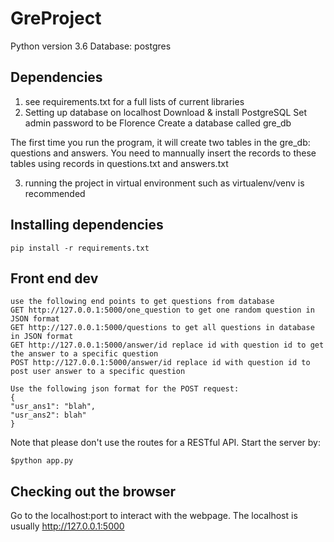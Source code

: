 # GreProject

Python version 3.6
Database: postgres
## Dependencies
1. see requirements.txt for a full lists of current libraries
2. Setting up database on localhost
Download & install PostgreSQL
Set admin password to be Florence
Create a database called gre_db

The first time you run the program, it will create two tables in the gre_db: questions and answers. You need to mannually insert the records to these tables using records in questions.txt and answers.txt

3. running the project in virtual environment such as virtualenv/venv is recommended
## Installing dependencies
```
pip install -r requirements.txt
```
## Front end dev
```
use the following end points to get questions from database
GET http://127.0.0.1:5000/one_question to get one random question in JSON format
GET http://127.0.0.1:5000/questions to get all questions in database in JSON format
GET http://127.0.0.1:5000/answer/id replace id with question id to get the answer to a specific question  
POST http://127.0.0.1:5000/answer/id replace id with question id to post user answer to a specific question

Use the following json format for the POST request:
{
"usr_ans1": "blah",
"usr_ans2": blah"
}
```
Note that please don't use the routes for a RESTful API. 
Start the server by:
```
$python app.py 
```
## Checking out the browser
Go to the localhost:port to interact with the webpage. The localhost is usually http://127.0.0.1:5000
